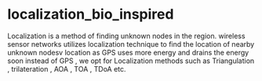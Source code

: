 # localization_bio_inspired
Localization is a method of finding unknown  nodes in the region. wireless sensor networks utilizes localization technique to find the location of nearby unknown nodesv location as GPS uses more energy and drains the energy soon instead of GPS , we opt for Localization methods such as Triangulation , trilateration , AOA , TOA , TDoA etc.  

